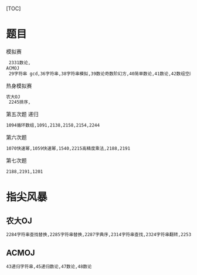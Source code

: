 [TOC]

# 题目

模拟赛

```bash
 2331数论,
ACMOJ
 29字符串 gcd,36字符串,38字符串模拟,39数论奇数阶幻方,40简单数论,41数论,42数组空间优化,44字符串,46数论,
```

热身模拟赛

```bash
农大OJ
 2245排序, 
```



第五次题 递归

```bash
1094循环数组,1091,2138,2158,2154,2244
```

第六次题

```bash
1070快速幂,1059快速幂,1540,2215高精度乘法,2188,2191
```

第七次题

```bash
2188,2191,1201
```





# 指尖风暴

## 农大OJ

 ```bash
2284字符串查找替换,2285字符串替换,2287字典序,2314字符串查找,2324字符串翻转,2253结构体排序
 ```

## ACMOJ

 ```bash
43递归字符串,45递归数论,47数论,48数论
 ```


